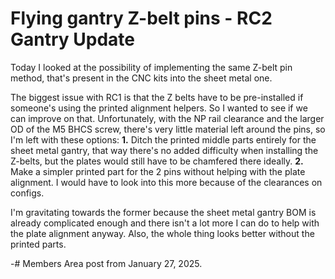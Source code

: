 # Flying gantry Z-belt pins - RC2 Gantry Update

Today I looked at the possibility of implementing the same Z-belt pin method, that's present in the CNC kits into the sheet metal one.

The biggest issue with RC1 is that the Z belts have to be pre-installed if someone's using the printed alignment helpers. So I wanted to see if we can improve on that. Unfortunately, with the NP rail clearance and the larger OD of the M5 BHCS screw, there's very little material left around the pins, so I'm left with these options:
**1.** Ditch the printed middle parts entirely for the sheet metal gantry, that way there's no added difficulty when installing the Z-belts, but the plates would still have to be chamfered there ideally.
**2.** Make a simpler printed part for the 2 pins without helping with the plate alignment. I would have to look into this more because of the clearances on configs.

I'm gravitating towards the former because the sheet metal gantry BOM is already complicated enough and there isn't a lot more I can do to help with the plate alignment anyway. Also, the whole thing looks better without the printed parts.

-# Members Area post from January 27, 2025.

